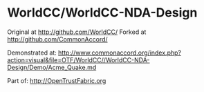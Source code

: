# WorldCC/WorldCC-NDA-Design

Original at http://github.com/WorldCC/
Forked at http://github.com/CommonAccord/

Demonstrated at:
http://www.commonaccord.org/index.php?action=visual&file=OTF/WorldCC//WorldCC-NDA-Design/Demo/Acme_Quake.md

Part of: http://OpenTrustFabric.org


